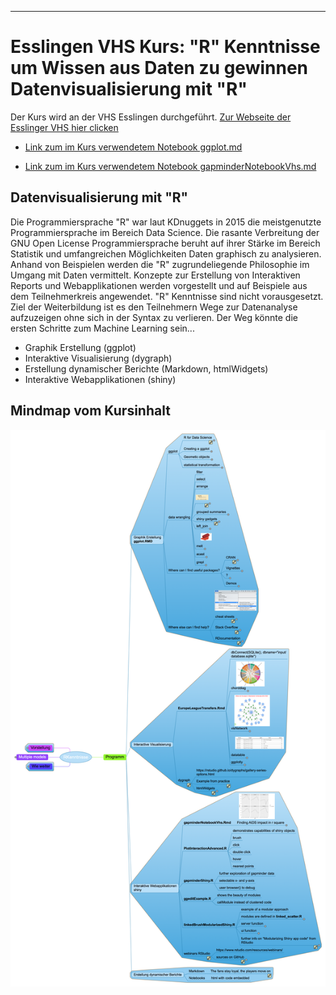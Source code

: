 ------------------------------------------------------------------------

Esslingen VHS Kurs: "R" Kenntnisse um Wissen aus Daten zu gewinnen Datenvisualisierung mit "R"
==============================================================================================

Der Kurs wird an der VHS Esslingen durchgeführt. [Zur Webseite der Esslinger VHS hier clicken](http://www.vhs-esslingen.de)

-   [Link zum im Kurs verwendetem Notebook ggplot.md](ggplot.md)

-   [Link zum im Kurs verwendetem Notebook gapminderNotebookVhs.md](gapminderNotebookVhs.md)

Datenvisualisierung mit "R"
---------------------------

Die Programmiersprache "R" war laut KDnuggets in 2015 die meistgenutzte Programmiersprache im Bereich Data Science. Die rasante Verbreitung der GNU Open License Programmiersprache beruht auf ihrer Stärke im Bereich Statistik und umfangreichen Möglichkeiten Daten graphisch zu analysieren. Anhand von Beispielen werden die "R" zugrundeliegende Philosophie im Umgang mit Daten vermittelt. Konzepte zur Erstellung von Interaktiven Reports und Webapplikationen werden vorgestellt und auf Beispiele aus dem Teilnehmerkreis angewendet. "R" Kenntnisse sind nicht vorausgesetzt. Ziel der Weiterbildung ist es den Teilnehmern Wege zur Datenanalyse aufzuzeigen ohne sich in der Syntax zu verlieren. Der Weg könnte die ersten Schritte zum Machine Learning sein...

-   Graphik Erstellung (ggplot)
-   Interaktive Visualisierung (dygraph)
-   Erstellung dynamischer Berichte (Markdown, htmlWidgets)
-   Interaktive Webapplikationen (shiny)

Mindmap vom Kursinhalt
----------------------

![alt text](RKenntnisse.png "Mindmap für VHS Kurs")
